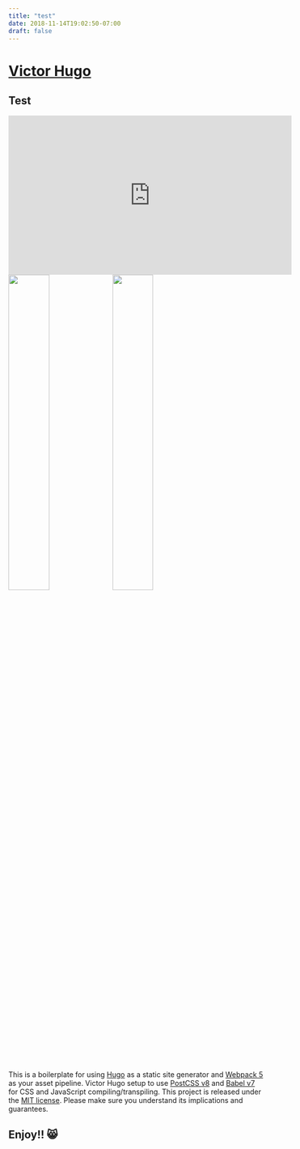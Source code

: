 ```yaml
---
title: "test"
date: 2018-11-14T19:02:50-07:00
draft: false
---
```


# [Victor Hugo](https://github.com/netlify-templates/victor-hugo)

## Test

<iframe width="560" height="315" src="https://www.youtube.com/embed/dgmiYFLbn6U?si=phCUJCsLqh3t3BFK" title="YouTube video player" frameborder="0" allow="accelerometer; autoplay; clipboard-write; encrypted-media; gyroscope; picture-in-picture; web-share" referrerpolicy="strict-origin-when-cross-origin" allowfullscreen></iframe>

<img src="https://d33wubrfki0l68.cloudfront.net/30790d6888bd8af863fb2b5c33a7f337cdbda243/4e867/images/hugo-logo-wide.svg" style="width: 40%" />

<img src="https://d33wubrfki0l68.cloudfront.net/30790d6888bd8af863fb2b5c33a7f337cdbda243/4e867/images/hugo-logo-wide.svg" style="width: 40%" />

This is a boilerplate for using [Hugo](https://gohugo.io/) as a static site generator and [Webpack 5](https://webpack.js.org/) as your asset pipeline. Victor Hugo setup to use [PostCSS v8](http://postcss.org/) and [Babel v7](https://babeljs.io/) for CSS and JavaScript compiling/transpiling. This project is released under the [MIT license](LICENSE). Please make sure you understand its implications and guarantees.

## Enjoy!! 😸